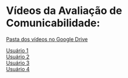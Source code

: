 # Vídeos da Avaliação de Comunicabilidade:

[Pasta dos vídeos no Google Drive](https://drive.google.com/drive/folders/161O3mxxmiwCCJwfmQ9_4ZoDnzF-hYErz?usp=drive_link)<br/>

[Usuário 1](https://drive.google.com/file/d/1YMSBYZpZLklcYbHVbud-KbLUMYlyIVYq/view?usp=drive_link)<br/>
[Usuário 2](https://drive.google.com/file/d/1fwB_xzDkyRDajr7Rt3G6v33q721DLnEi/view?usp=drive_link)<br/>
[Usuário 3](https://drive.google.com/file/d/1MZ20gMKpzN7jcxwB4xbwwqofrSCiZL2S/view?usp=drive_link)<br/>
[Usuário 4](https://drive.google.com/file/d/1TRALl5Sg_3MukpjltZNbNqckG7TttW5o/view?usp=drive_link)<br/>
